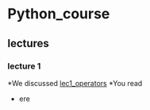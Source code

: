 # Python_course

## lectures 
### lecture 1
*We discussed 
[lec1_operators](lec1_operators.py)
*You read 

* ere




